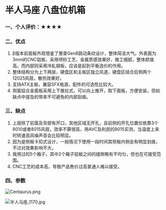 # 半人马座 八盘位机箱

### 一、个人评价：★★★★

### 二、优点

1. β版本前面板外观借鉴了惠普Gen8跳动条纹设计，整体简洁大气。外表面为3mm的CNC铝板，采用喷砂工艺，金属质感效果好，做工细腻，整体颜值高。而内部则采用冷轧钢板，应该是起到平衡造价的作用。
2. 整体结构分为上下两层，硬盘区和主板区独立风道，硬盘区结合后侧两个12025风扇，散热效果好。
3. 支持ATX主板，兼容SFX电源，配件的可选性比较大。
4. 侧面铝合金面板采用上下推拉式，可以向上推开，取下面板，方便安装，但如缺点中提及的带来不可避免的内部刮痕。

### 三、缺点

1. 上层除了前面及背部有开口，其他区域无开孔，且前侧的开孔位置仅依靠3个8010或者8015风扇，效率不算很高，用AVC及利民的8015实测，当温度上来时转速高风噪声音会比较明显。
2. 因为是侧板卡扣式设计，一般情况下使用一段时间其侧板内侧会有明显划痕，不过对效果影响不大。
3. 我用过的5个箱子，其中2个箱子铝板之间的缝隙略有不均匀，但也在可接受范围。
4. CNC工艺的成本高，导致产品售价过高普通人难以接受。

### 四、参数

![Centaurus.png](https://nas-u.top/usr/uploads/2024/07/672337774.png)



![半人马座_1170.jpg](https://nas-u.top/usr/uploads/2024/05/3084630286.jpg)

